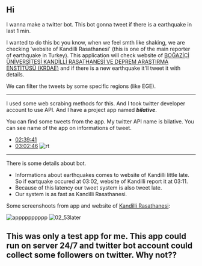 ## Hi
I wanna make a twitter bot. This bot gonna tweet if there is a earthquake in last 1 min.

I wanted to do this bc you know, when we feel smth like shaking, we are checking 'website of Kandilli Rasathanesi' (this is one of the main reporter of earthquake in Turkey).
This application will check website of [BOĞAZİÇİ ÜNİVERSİTESİ KANDİLLİ RASATHANESİ VE DEPREM ARAŞTIRMA ENSTİTÜSÜ (KRDAE)](http://www.koeri.boun.edu.tr/scripts/lst9.asp) and if there is a new earthquake it'll tweet it with details.

We can filter the tweets by some specific regions (like EGE).

----

I used some web scrabing methods for this. And I took twitter developer account to use API. And I have a project app named _**bilative**_.

You can find some tweets from the app. My twitter API name is bilative. You can see name of the app on informations of tweet.
* [02:39:41](https://twitter.com/bilallozdemir/status/1418358508135796743)
* [03:02:46](https://twitter.com/bilallozdemir/status/1418363074785026053)
![rt](https://user-images.githubusercontent.com/70684994/126724391-1aefdb2e-3658-41f5-9eaf-85014d15d1de.png)
----
There is some details about bot.
* Informations about earthquakes comes to website of Kandilli little late. So if eartquake occured at 03:02, website of Kandilli report it at 03:11.
* Because of this latency our tweet system is also tweet late.
* Our system is as fast as Kandilli Rasathanesi.

Some screenshoots from app and website of [Kandilli Rasathanesi](http://www.koeri.boun.edu.tr/scripts/lst9.asp):

![apppppppppp](https://user-images.githubusercontent.com/70684994/126724428-f51874fd-6cef-4e14-8edc-477258679cab.png)
![02_53later](https://user-images.githubusercontent.com/70684994/126724449-42704b07-ddc9-41fb-813a-1d7c1e8d74ff.png)

## This was only a test app for me. This app could run on server 24/7 and twitter bot account could collect some followers on twitter. Why not??
